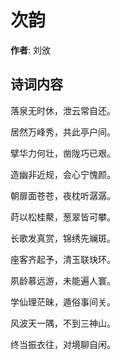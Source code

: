 # 次韵

**作者**: 刘攽

## 诗词内容

落泉无时休，泄云常自还。

居然万峰秀，共此亭户间。

擘华力何壮，凿陇巧已艰。

造幽非近规，会心宁愧颜。

朝扉面苍苍，夜枕听潺潺。

莳以松桂藂，葱翠皆可攀。

长歌发真赏，锦绣先斓斑。

座客齐起予，清玉联玦环。

夙龄慕远游，未能遍人寰。

学仙理茫昧，遁俗事间关。

风波天一隅，不到三神山。

终当振衣往，对境聊自闲。

